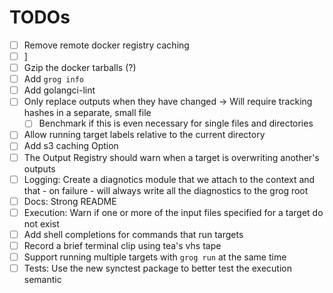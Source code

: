 # TODOs

- [ ] Remove remote docker registry caching
- [ ] ]
- [ ] Gzip the docker tarballs (?)
- [ ] Add `grog info`
- [ ] Add golangci-lint
- [ ] Only replace outputs when they have changed -> Will require tracking hashes in a separate, small file
  - [ ] Benchmark if this is even necessary for single files and directories
- [ ] Allow running target labels relative to the current directory
- [ ] Add s3 caching Option
- [ ] The Output Registry should warn when a target is overwriting another's outputs
- [ ] Logging: Create a diagnotics module that we attach to the context and that - on failure - will always write all the diagnostics to the grog root
- [ ] Docs: Strong README
- [ ] Execution: Warn if one or more of the input files specified for a target do not exist
- [ ] Add shell completions for commands that run targets
- [ ] Record a brief terminal clip using tea's vhs tape
- [ ] Support running multiple targets with `grog run` at the same time
- [ ] Tests: Use the new synctest package to better test the execution semantic

